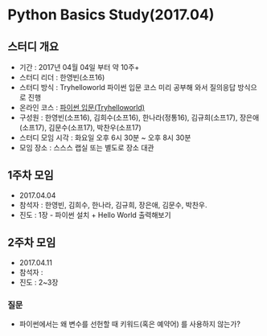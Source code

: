 # Python Basics Study(2017.04)

## 스터디 개요
 - 기간 : 2017년 04월 04일 부터 약 10주+
 - 스터디 리더 : 한영빈(소프16)
 - 스터디 방식 : Tryhelloworld 파이썬 입문 코스 미리 공부해 와서 질의응답 방식으로 진행
 - 온라인 코스 : [파이썬 입문(Tryhelloworld)](http://tryhelloworld.co.kr/courses/%ED%8C%8C%EC%9D%B4%EC%8D%AC-%EC%9E%85%EB%AC%B8)
 - 구성원 : 한영빈(소프16), 김희수(소프16), 한나라(정통16), 김규희(소프17), 장은애(소프17), 김문수(소프17), 박찬우(소프17)
 - 스터디 모임 시각 : 화요일 오후 6시 30분 ~ 오후 8시 30분
 - 모임 장소 : 스스스 랩실 또는 별도로 장소 대관

## 1주차 모임
 - 2017.04.04
 - 참석자 : 한영빈, 김희수, 한나라, 김규희, 장은애, 김문수, 박찬우.
 - 진도 : 1장 - 파이썬 설치 + Hello World 출력해보기 
 
## 2주차 모임 
 - 2017.04.11
 - 참석자 : 
 - 진도 : 2~3장 

### 질문
 - 파이썬에서는 왜 변수를 선헌할 때 키워드(혹은 예약어) 를 사용하지 않는가?
